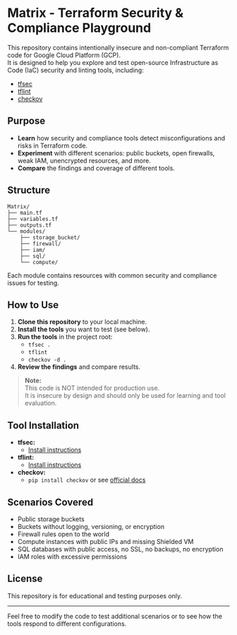 # Matrix - Terraform Security & Compliance Playground

This repository contains intentionally insecure and non-compliant Terraform code for Google Cloud Platform (GCP).  
It is designed to help you explore and test open-source Infrastructure as Code (IaC) security and linting tools, including:

- [tfsec](https://github.com/aquasecurity/tfsec)
- [tflint](https://github.com/terraform-linters/tflint)
- [checkov](https://github.com/bridgecrewio/checkov)

## Purpose

- **Learn** how security and compliance tools detect misconfigurations and risks in Terraform code.
- **Experiment** with different scenarios: public buckets, open firewalls, weak IAM, unencrypted resources, and more.
- **Compare** the findings and coverage of different tools.

## Structure

```
Matrix/
├── main.tf
├── variables.tf
├── outputs.tf
└── modules/
    ├── storage_bucket/
    ├── firewall/
    ├── iam/
    ├── sql/
    └── compute/
```

Each module contains resources with common security and compliance issues for testing.

## How to Use

1. **Clone this repository** to your local machine.
2. **Install the tools** you want to test (see below).
3. **Run the tools** in the project root:
    - `tfsec .`
    - `tflint`
    - `checkov -d .`
4. **Review the findings** and compare results.

> **Note:**  
> This code is NOT intended for production use.  
> It is insecure by design and should only be used for learning and tool evaluation.

## Tool Installation

- **tfsec:**  
  - [Install instructions](https://aquasecurity.github.io/tfsec/v1.28.14/getting-started/installation/)
- **tflint:**  
  - [Install instructions](https://github.com/terraform-linters/tflint#installation)
- **checkov:**  
  - `pip install checkov` or see [official docs](https://www.checkov.io/1.Welcome/Installation.html)

## Scenarios Covered

- Public storage buckets
- Buckets without logging, versioning, or encryption
- Firewall rules open to the world
- Compute instances with public IPs and missing Shielded VM
- SQL databases with public access, no SSL, no backups, no encryption
- IAM roles with excessive permissions

## License

This repository is for educational and testing purposes only.

---

Feel free to modify the code to test additional scenarios or to see how the tools respond to different configurations.